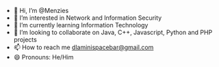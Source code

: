 - 👋 Hi, I’m @Menzies
- 👀 I’m interested in Network and Information Security
- 🌱 I’m currently learning Information Technology
- 💞️ I’m looking to collaborate on Java, C++, Javascript, Python and PHP projects 
- 📫 How to reach me dlaminispacebar@gmail.com
- 😄 Pronouns: He/Him


<!---
Menzies01/Menzies01 is a ✨ special ✨ repository because its `README.md` (this file) appears on your GitHub profile.
You can click the Preview link to take a look at your changes.
--->
